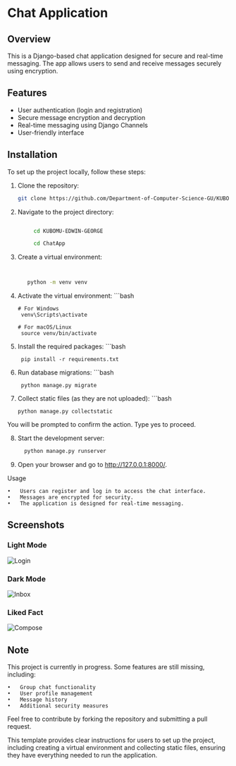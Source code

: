 # Chat Application

## Overview

This is a Django-based chat application designed for secure and real-time messaging. The app allows users to send and receive messages securely using encryption.

## Features

- User authentication (login and registration)
- Secure message encryption and decryption
- Real-time messaging using Django Channels
- User-friendly interface

## Installation

To set up the project locally, follow these steps:

1. Clone the repository:

   ```bash
   git clone https://github.com/Department-of-Computer-Science-GU/KUBOMU-EDWIN-GEORGE.git

2. Navigate to the project directory:
     ```bash

          cd KUBOMU-EDWIN-GEORGE 

          cd ChatApp


3. Create a virtual environment:
   	  ```bash
   

         python -m venv venv


4. Activate the virtual environment:
        ```bash

       # For Windows
        venv\Scripts\activate

       # For macOS/Linux
        source venv/bin/activate

5. Install the required packages:
   		  ```bash

        pip install -r requirements.txt


6. Run database migrations:
       ```bash

        python manage.py migrate

7. Collect static files (as they are not uploaded):
       ```bash

       python manage.py collectstatic

You will be prompted to confirm the action. Type yes to proceed.

8. Start the development server:
    ```bash
      python manage.py runserver


9. Open your browser and go to http://127.0.0.1:8000/.

Usage

	•	Users can register and log in to access the chat interface.
	•	Messages are encrypted for security.
	•	The application is designed for real-time messaging.


## Screenshots

### Light Mode
![Login](screenshots/login.png)

### Dark Mode
![Inbox](screenshots/inbox.png)

### Liked Fact
![Compose](screenshots/compose.png)

## Note

This project is currently in progress. Some features are still missing, including:

	•	Group chat functionality
	•	User profile management
	•	Message history
	•	Additional security measures

Feel free to contribute by forking the repository and submitting a pull request.



This template provides clear instructions for users to set up the project, including creating a virtual environment and collecting static files, ensuring they have everything needed to run the application.

